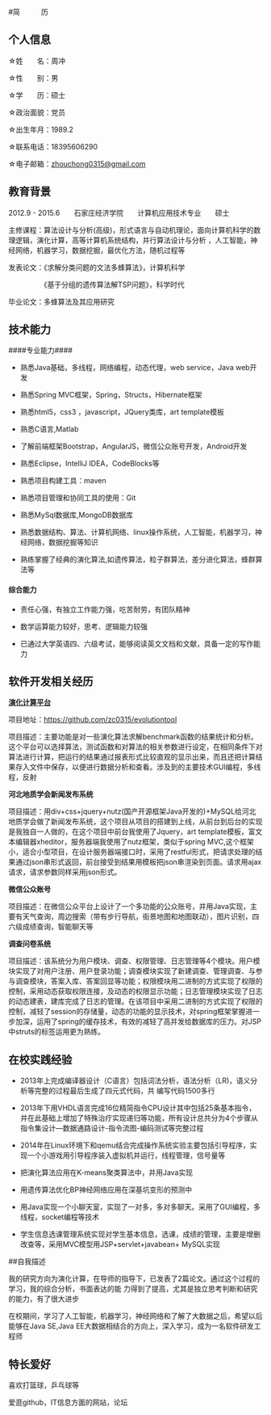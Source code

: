 
#简　　　历

## 个人信息

☆姓　　名：周冲

☆性　　别：男
                   
☆学　　历：硕士

☆政治面貌：党员

☆出生年月：1989.2

☆联系电话：18395606290

☆电子邮箱：zhouchong0315@gmail.com



## 教育背景	
	
2012.9 - 2015.6　　石家庄经济学院　　计算机应用技术专业　　硕士	
	
主修课程：算法设计与分析(高级)，形式语言与自动机理论，面向计算机科学的数理逻辑，演化计算，高等计算机系统结构，并行算法设计与分析
	，人工智能，神经网络，机器学习，数据挖掘，最优化方法，随机过程等

发表论文：《求解分类问题的文法多蜂算法》，计算机科学

　　　　　《基于分组的遗传算法解TSP问题》，科学时代

毕业论文：多蜂算法及其应用研究

## 技术能力

####专业能力####

* 熟悉Java基础，多线程，网络编程，动态代理，web service，Java web开发

* 熟悉Spring MVC框架，Spring，Structs，Hibernate框架

* 熟悉html5，css3 ，javascript，JQuery类库，art template模板

* 熟悉C语言,Matlab

* 了解前端框架Bootstrap，AngularJS，微信公众账号开发，Android开发

*  熟悉Eclipse，IntelliJ IDEA，CodeBlocks等

* 熟悉项目构建工具：maven

* 熟悉项目管理和协同工具的使用：Git

* 熟悉MySql数据库,MongoDB数据库

* 熟悉数据结构、算法、计算机网络、linux操作系统，人工智能，机器学习，神经网络，数据挖掘等知识
	
* 熟练掌握了经典的演化算法,如遗传算法，粒子群算法，差分进化算法，蜂群算法等

#### 综合能力 ####

* 责任心强，有独立工作能力强，吃苦耐劳，有团队精神

* 数学运算能力较好，思考、逻辑能力较强

* 已通过大学英语四、六级考试，能够阅读英文文档和文献，具备一定的写作能力


## 软件开发相关经历	

**[演化计算平台](https://github.com/zc0315/evolutiontool)**

项目地址：https://github.com/zc0315/evolutiontool

项目描述：主要功能是对一些演化算法求解benchmark函数的结果统计和分析。这个平台可以选择算法，测试函数和对算法的相关参数进行设定，在相同条件下对算法进行计算，把运行的结果通过报表形式比较直观的显示出来，而且还把计算结果存入文件中保存，以便进行数据分析和查看。涉及到的主要技术GUI编程，多线程，反射


**河北地质学会新闻发布系统**

项目描述：用div+css+jquery+nutz(国产开源框架Java开发的)+MySQL给河北地质学会做了新闻发布系统，这个项目从项目的搭建到上线，从前台到后台的实现是我独自一人做的，在这个项目中前台我使用了Jquery，art template模板，富文本编辑器xheditor，服务器端我使用了nutz框架，类似于spring MVC,这个框架小，适合小型项目，在设计服务器端接口时，采用了restful形式，把请求处理的结果通过json串形式返回，前台接受到结果用模板把json串渲染到页面。请求用ajax请求，请求参数同样采用json形式。
	
**微信公众账号**

项目描述：在微信公众平台上设计了一个多功能的公众账号，并用Java实现，主要有天气查询，周边搜索（带有步行导航，街景地图和地图联动），图片识别，四六级成绩查询，智能聊天等

**调查问卷系统**

项目描述：该系统分为用户模块、调查、权限管理、日志管理等4个模块。用户模块实现了对用户注册、用户登录功能；调查模块实现了新建调查、管理调查、与参与调查模块，答案入库、答案回显等功能；权限模块用二进制的方式实现了权限的控制，采用动态获取权限连接，及动态的权限显示功能；日志管理模块实现了日志的动态建表，建库完成了日志的管理。在该项目中采用二进制的方式实现了权限的控制，减轻了session的存储量，动态的功能的显示技术，对spring框架掌握进一步加深，运用了spring的缓存技术，有效的减轻了高并发给数据库的压力。对JSP中struts的标签运用更为熟练。


## 在校实践经验
* 2013年上完成编译器设计（C语言）包括词法分析，语法分析（LR)，语义分析等完整的过程最后生成了四元式代码，共    编写代码1500多行

* 2013年下用VHDL语言完成16位精简指令CPU设计其中包括25条基本指令，并在此基础上增加了特殊治疗实现递归等功能，所有设计总共分为4个步骤从指令集设计—数据通路设计-指令流图-编码测试等完整过程
		 
* 2014年在Linux环境下和qemu结合完成操作系统实验主要包括引导程序，实现一个小游戏用引导程序装入虚拟机并运行，线程管理，信号量等
		
* 把演化算法应用在K-means聚类算法中，并用Java实现

* 用遗传算法优化BP神经网络应用在深基坑变形的预测中

* 用Java实现一个小聊天室，实现了一对多，多对多聊天。采用了GUI编程，多线程，socket编程等技术
		
* 学生信息选课管理系统实现对学生基本信息，选课，成绩的管理，主要是增删改查等，采用MVC模型用JSP+servlet+javabean+
MySQL实现

##自我描述

我的研究方向为演化计算，在导师的指导下，已发表了2篇论文。通过这个过程的学习，我的综合分析，书面表达的能
力得到了提高，尤其是独立思考判断和研究的能力，有了很大进步

在校期间，学习了人工智能，机器学习，神经网络和了解了大数据之后，希望以后能够在Java SE,Java EE大数据相结合的方向上，深入学习，成为一名软件研发工程师
	
## 特长爱好	
	
喜欢打篮球，乒乓球等

爱逛github，IT信息方面的网站，论坛	